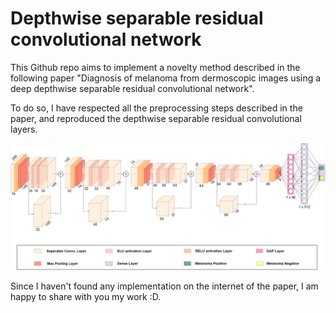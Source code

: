 # Depthwise separable residual convolutional network

This Github repo aims to implement a novelty method described in the following paper "Diagnosis of melanoma from dermoscopic images using a deep depthwise separable residual convolutional network". 

To do so, I have respected all the preprocessing steps described in the paper, and reproduced the depthwise separable residual convolutional layers. 

![Alt text]( ipr2bf01962-fig-0003-m.jpg/ "Model architecture")


Since I haven't found any implementation on the internet of the paper, I am happy to share with you my work :D. 


